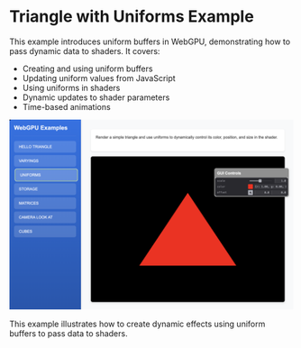# Triangle with Uniforms Example

This example introduces uniform buffers in WebGPU, demonstrating how to pass dynamic data to shaders. It covers:

- Creating and using uniform buffers
- Updating uniform values from JavaScript
- Using uniforms in shaders
- Dynamic updates to shader parameters
- Time-based animations

![Triangle with Uniforms Example](../../../images/example-uniforms.png)

This example illustrates how to create dynamic effects using uniform buffers to pass data to shaders. 
